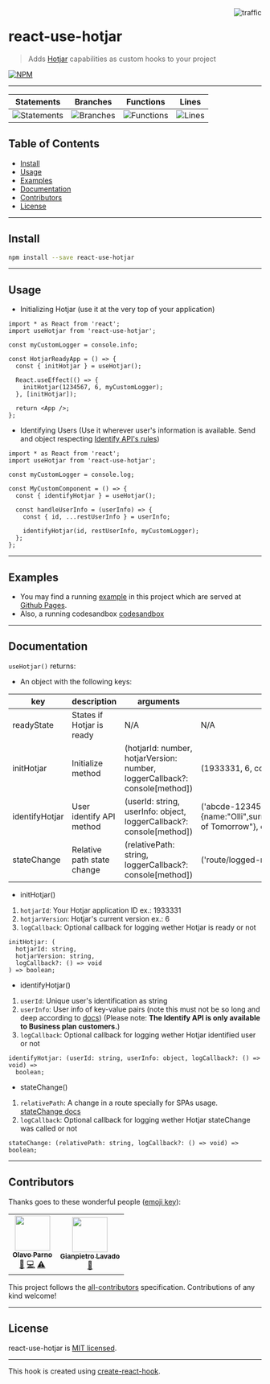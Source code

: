 <img align="right" alt="traffic" src="https://pv-badge.herokuapp.com/total.svg?repo_id=olavoparno-react-use-hotjar"/>

# react-use-hotjar

> Adds [Hotjar](https://www.hotjar.com/) capabilities as custom hooks to your project

[![NPM](https://img.shields.io/npm/v/react-use-hotjar.svg)](https://www.npmjs.com/package/react-use-hotjar)

---

| Statements                                                                    | Branches                                                                  | Functions                                                                  | Lines                                                                    |
| ----------------------------------------------------------------------------- | ------------------------------------------------------------------------- | -------------------------------------------------------------------------- | ------------------------------------------------------------------------ |
| ![Statements](https://img.shields.io/badge/Coverage-96.77%25-brightgreen.svg) | ![Branches](https://img.shields.io/badge/Coverage-100%25-brightgreen.svg) | ![Functions](https://img.shields.io/badge/Coverage-100%25-brightgreen.svg) | ![Lines](https://img.shields.io/badge/Coverage-96.55%25-brightgreen.svg) |

## Table of Contents

- [Install](#install)
- [Usage](#usage)
- [Examples](#examples)
- [Documentation](#documentation)
- [Contributors](#contributors)
- [License](#license)

---

## Install

```bash
npm install --save react-use-hotjar
```

---

## Usage

- Initializing Hotjar (use it at the very top of your application)

```tsx
import * as React from 'react';
import useHotjar from 'react-use-hotjar';

const myCustomLogger = console.info;

const HotjarReadyApp = () => {
  const { initHotjar } = useHotjar();

  React.useEffect(() => {
    initHotjar(1234567, 6, myCustomLogger);
  }, [initHotjar]);

  return <App />;
};
```

- Identifying Users (Use it wherever user's information is available. Send and object respecting [Identify API's rules](https://help.hotjar.com/hc/en-us/articles/360033640653-Identify-API-Reference#user-attribute-values))

```tsx
import * as React from 'react';
import useHotjar from 'react-use-hotjar';

const myCustomLogger = console.log;

const MyCustomComponent = () => {
  const { identifyHotjar } = useHotjar();

  const handleUserInfo = (userInfo) => {
    const { id, ...restUserInfo } = userInfo;

    identifyHotjar(id, restUserInfo, myCustomLogger);
  };
};
```

---

## Examples

- You may find a running [example](./example) in this project which are served at [Github Pages](https://olavoparno.github.io/react-use-hotjar).
- Also, a running codesandbox [codesandbox](https://codesandbox.io/s/react-use-hotjar-dkcjp)

---

## Documentation

`useHotjar()` returns:

- An object with the following keys:

| key            | description                | arguments                                                                   | example                                                                                         |
| -------------- | -------------------------- | --------------------------------------------------------------------------- | ----------------------------------------------------------------------------------------------- |
| readyState     | States if Hotjar is ready  | N/A                                                                         | N/A                                                                                             |
| initHotjar     | Initialize method          | (hotjarId: number, hotjarVersion: number, loggerCallback?: console[method]) | (1933331, 6, console.info)                                                                      |
| identifyHotjar | User identify API method   | (userId: string, userInfo: object, loggerCallback?: console[method])        | ('abcde-12345-12345', {name:"Olli",surname:"Parno",address:"Streets of Tomorrow"}, console.log) |
| stateChange    | Relative path state change | (relativePath: string, loggerCallback?: console[method])                    | ('route/logged-route/user?registered=true')                                                     |

- initHotjar()

1. `hotjarId`: Your Hotjar application ID ex.: 1933331
2. `hotjarVersion`: Hotjar's current version ex.: 6
3. `logCallback`: Optional callback for logging wether Hotjar is ready or not

```tsx
initHotjar: (
  hotjarId: string,
  hotjarVersion: string,
  logCallback?: () => void
) => boolean;
```

- identifyHotjar()

1. `userId`: Unique user's identification as string
2. `userInfo`: User info of key-value pairs (note this must not be so long and deep according to [docs](https://help.hotjar.com/hc/en-us/articles/360033640653-Identify-API-Reference)) (Please note: **The Identify API is only available to Business plan customers.**)
3. `logCallback`: Optional callback for logging wether Hotjar identified user or not

```tsx
identifyHotjar: (userId: string, userInfo: object, logCallback?: () => void) =>
  boolean;
```

- stateChange()

1. `relativePath`: A change in a route specially for SPAs usage. [stateChange docs](https://help.hotjar.com/hc/en-us/articles/360034378534)
2. `logCallback`: Optional callback for logging wether Hotjar stateChange was called or not

```tsx
stateChange: (relativePath: string, logCallback?: () => void) => boolean;
```

---

## Contributors

Thanks goes to these wonderful people ([emoji key](https://allcontributors.org/docs/en/emoji-key)):

<!-- ALL-CONTRIBUTORS-LIST:START - Do not remove or modify this section -->
<!-- prettier-ignore-start -->
<!-- markdownlint-disable -->
<table>
  <tr>
    <td align="center"><a href="https://olavoparno.github.io"><img src="https://avatars1.githubusercontent.com/u/7513162?v=4?s=70" width="70px;" alt=""/><br /><sub><b>Olavo Parno</b></sub></a><br /><a href="#ideas-olavoparno" title="Ideas, Planning, & Feedback">🤔</a> <a href="https://github.com/olavoparno/react-use-hotjar/commits?author=olavoparno" title="Code">💻</a> <a href="https://github.com/olavoparno/react-use-hotjar/commits?author=olavoparno" title="Tests">⚠️</a></td>
    <td align="center"><a href="https://github.com/gianpietro1"><img src="https://avatars.githubusercontent.com/u/10046142?v=4?s=70" width="70px;" alt=""/><br /><sub><b>Gianpietro Lavado</b></sub></a><br /><a href="https://github.com/olavoparno/react-use-hotjar/commits?author=gianpietro1" title="Documentation">📖</a></td>
  </tr>
</table>

<!-- markdownlint-restore -->
<!-- prettier-ignore-end -->

<!-- ALL-CONTRIBUTORS-LIST:END -->

This project follows the [all-contributors](https://github.com/all-contributors/all-contributors) specification. Contributions of any kind welcome!

---

## License

react-use-hotjar is [MIT licensed](./LICENSE).

---

This hook is created using [create-react-hook](https://github.com/hermanya/create-react-hook).
